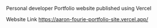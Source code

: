 Personal developer Portfolio website published using Vercel

Website Link 
https://aaron-fourie-portfolio-site.vercel.app/
